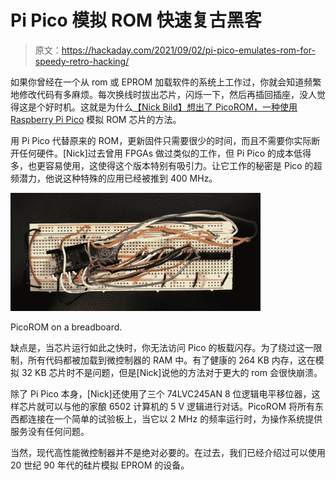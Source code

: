 # Pi Pico 模拟 ROM 快速复古黑客

> 原文：<https://hackaday.com/2021/09/02/pi-pico-emulates-rom-for-speedy-retro-hacking/>

如果你曾经在一个从 rom 或 EPROM 加载软件的系统上工作过，你就会知道频繁地修改代码有多麻烦。每次换线时拔出芯片，闪烁一下，然后再插回插座，没人觉得这是个好时机。这就是为什么[【Nick Bild】想出了 PicoROM，一种使用 Raspberry Pi Pico](https://github.com/nickbild/picoROM) 模拟 ROM 芯片的方法。

用 Pi Pico 代替原来的 ROM，更新固件只需要很少的时间，而且不需要你实际断开任何硬件。[Nick]过去曾用 FPGAs 做过类似的工作，但 Pi Pico 的成本低得多，也更容易使用，这使得这个版本特别有吸引力。让它工作的秘密是 Pico 的超频潜力，他说这种特殊的应用已经被推到 400 MHz。

[![](img/49675dd40ab94aaa8ba63fba4d0c5c7d.png)](https://hackaday.com/wp-content/uploads/2021/08/picorom_detail.jpg)

PicoROM on a breadboard.

缺点是，当芯片运行如此之快时，你无法访问 Pico 的板载闪存。为了绕过这一限制，所有代码都被加载到微控制器的 RAM 中。有了健康的 264 KB 内存，这在模拟 32 KB 芯片时不是问题，但是[Nick]说他的方法对于更大的 rom 会很快崩溃。

除了 Pi Pico 本身，[Nick]还使用了三个 74LVC245AN 8 位逻辑电平移位器，这样芯片就可以与他的家酿 6502 计算机的 5 V 逻辑进行对话。PicoROM 将所有东西都连接在一个简单的试验板上，当它以 2 MHz 的频率运行时，为操作系统提供服务没有任何问题。

当然，现代高性能微控制器并不是绝对必要的。在过去，我们已经介绍过可以使用 20 世纪 90 年代的硅片模拟 EPROM 的设备。